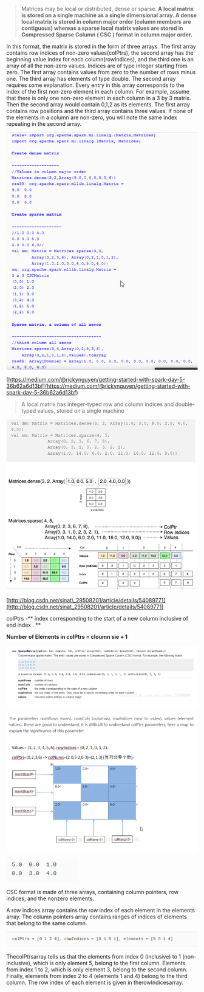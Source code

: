 > Matrices may be local or distributed, dense or sparse. **A local matrix is stored on a single machine as a single dimensional array. A dense local matrix is stored in column major order \(column members are contiguous\) whereas a sparse local matrix values are stored in Compressed Sparse Column  \( CSC \) format in column major order.**

In this format, the matrix is stored in the form of three arrays. The first array contains row indices of non-zero values\(colPtrs\), the second array has the beginning value index for each column\(rowIndices\), and the third one is an array of all the non-zero values. Indices are of type integer starting from zero. The first array contains values from zero to the number of rows minus one. The third array has elements of type double. The second array requires some explanation. Every entry in this array corresponds to the index of the first non-zero element in each column. For example, assume that there is only one non-zero element in each column in a 3 by 3 matrix. Then the second array would contain 0,1,2 as its elements. The first array contains row positions and the third array contains three values. If none of the elements in a column are non-zero, you will note the same index repeating in the second array.

![](/assets/localMat.png)

[https://medium.com/@rickynguyen/getting-started-with-spark-day-5-36b62a6d13bf](https://medium.com/@rickynguyen/getting-started-with-spark-day-5-36b62a6d13bf)

> A local matrix has integer-typed row and column indices and double-typed values, stored on a single machine

![](/assets/mat.png)

[http://blog.csdn.net/sinat\_29508201/article/details/54089771](http://blog.csdn.net/sinat_29508201/article/details/54089771)

colPtrs -** index corresponding to the start of a new column inclusive of end  index  . **

**Number of Elements in colPtrs = cloumn sie + 1**

![](/assets/mat5.png)

![](/assets/mat2.png)

![](/assets/matrix1.png)

CSC format is made of three arrays, containing column pointers, row indices, and the nonzero elements.

A row indices array contains the row index of each element in the elements array. The column pointers array contains ranges of indices of elements that belong to the same column.

![](/assets/matrix2.png)

ThecolPtrsarray tells us that the elements from index 0 \(inclusive\) to 1 \(non-inclusive\), which is only element 5, belong to the first column. Elements from index 1 to 2, which is only element 3, belong to the second column. Finally, elements from index 2 to 4 \(elements 1 and 4\) belong to the third column. The row index of each element is given in therowIndicesarray.

